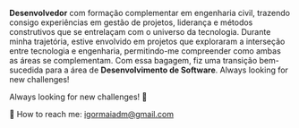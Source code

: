 **Desenvolvedor** com formação complementar em engenharia civil, trazendo consigo experiências em gestão de projetos, liderança e métodos construtivos que se entrelaçam com o universo da tecnologia. Durante minha trajetória, estive envolvido em projetos que exploraram a interseção entre tecnologia e engenharia, permitindo-me compreender como ambas as áreas se complementam. Com essa bagagem, fiz uma transição bem-sucedida para a área de **Desenvolvimento de Software**. Always looking for new challenges!

Always looking for new challenges! 🚀

📧 How to reach me: igormaiadm@gmail.com
